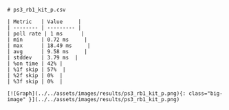 
    # ps3_rb1_kit_p.csv

    | Metric   | Value     |
    | -------- | --------- |
    | poll rate | 1 ms      |
    | min      | 0.72 ms     |
    | max      | 18.49 ms     |
    | avg      | 9.58 ms     |
    | stddev   | 3.79 ms  |
    | %on time | 42% |
    | %1f skip | 57%  |
    | %2f skip | 0%  |
    | %3f skip | 0%  |

    [![Graph](../../assets/images/results/ps3_rb1_kit_p.png){: class="big-image" }](../../assets/images/results/ps3_rb1_kit_p.png)

    